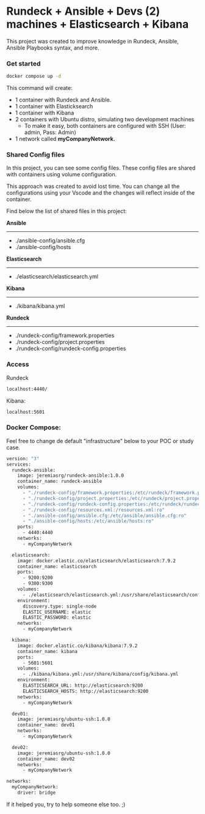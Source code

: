 # Rundeck + Ansible + Devs (2) machines + Elasticsearch + Kibana

This project was created to improve knowledge in Rundeck, Ansible, Ansible Playbooks syntax, and more.

### Get started

```bash
docker compose up -d
```

This command will create:

- 1 container with Rundeck and Ansible.
- 1 container with Elasticksearch
- 1 container with Kibana
- 2 containers with Ubuntu distro, simulating two development machines
  - To make it easy, both containers are configured with SSH (User: admin, Pass: Admin)
- 1 network called **myCompanyNetwork.**

### Shared Config files

In this project, you can see some config files. These config files are shared with containers using volume configuration.

This approach was created to avoid lost time. You can change all the configurations using your Vscode and the changes will reflect inside of the container.

Find below the list of shared files in this project:

**Ansible**

---

- ./ansible-config/ansible.cfg
- ./ansible-config/hosts

**Elasticsearch**

---

- ./elasticsearch/elasticsearch.yml

**Kibana**

---

- ./kibana/kibana.yml

**Rundeck**

---

- ./rundeck-config/framework.properties
- ./rundeck-config/project.properties
- ./rundeck-config/rundeck-config.properties

### Access

Rundeck

```bash
localhost:4440/
```

Kibana:

```bash
localhost:5601
```

### Docker Compose:

Feel free to change de default "infrastructure" below to your POC or study case.

```bash
version: "3"
services:
  rundeck-ansible:
    image: jeremiasrg/rundeck-ansible:1.0.0
    container_name: rundeck-ansible
    volumes:
      - "./rundeck-config/framework.properties:/etc/rundeck/framework.properties:ro"
      - "./rundeck-config/project.properties:/etc/rundeck/project.properties:ro"
      - "./rundeck-config/rundeck-config.properties:/etc/rundeck/rundeck-config.properties:ro"
      - "./rundeck-config/resources.xml:/resources.xml:ro"
      - "./ansible-config/ansible.cfg:/etc/ansible/ansible.cfg:ro"
      - "./ansible-config/hosts:/etc/ansible/hosts:ro"
    ports:
      - 4440:4440
    networks:
      - myCompanyNetwork

  elasticsearch:
    image: docker.elastic.co/elasticsearch/elasticsearch:7.9.2
    container_name: elasticsearch
    ports:
      - 9200:9200
      - 9300:9300
    volumes:
      - ./elasticsearch/elasticsearch.yml:/usr/share/elasticsearch/config/elasticsearch.yml
    environment:
      discovery.type: single-node
      ELASTIC_USERNAME: elastic
      ELASTIC_PASSWORD: elastic
    networks:
      - myCompanyNetwork

  kibana:
    image: docker.elastic.co/kibana/kibana:7.9.2
    container_name: kibana
    ports:
      - 5601:5601
    volumes:
      - ./kibana/kibana.yml:/usr/share/kibana/config/kibana.yml
    environment:
      ELASTICSEARCH_URL: http://elasticsearch:9200
      ELASTICSEARCH_HOSTS: http://elasticsearch:9200
    networks:
      - myCompanyNetwork

  dev01:
    image: jeremiasrg/ubuntu-ssh:1.0.0
    container_name: dev01
    networks:
      - myCompanyNetwork

  dev02:
    image: jeremiasrg/ubuntu-ssh:1.0.0
    container_name: dev02
    networks:
      - myCompanyNetwork

networks:
  myCompanyNetwork:
    driver: bridge
```

If it helped you, try to help someone else too. ;)
